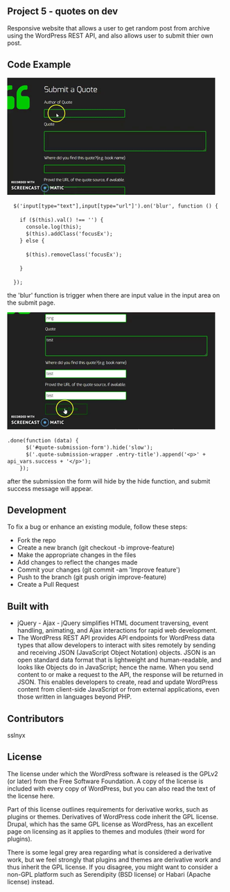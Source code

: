 ## Project 5 - quotes on dev

Responsive website that allows a user to get random post from archive using the WordPress REST API, and also allows user to submit thier own post.

## Code Example

![picture](./submitSample.gif)

```
  $('input[type="text"],input[type="url"]').on('blur', function () {

    if ($(this).val() !== '') {
      console.log(this);
      $(this).addClass('focusEx');
    } else {

      $(this).removeClass('focusEx');

    }

  });
```

the 'blur' function is trigger when there are input value in the input area on the submit page.

![picture](./submitAnimation.gif)

```
.done(function (data) {
      $('#quote-submission-form').hide('slow');
      $('.quote-submission-wrapper .entry-title').append('<p>' + api_vars.success + '</p>');
    });
```

after the submission the form will hide by the hide function, and submit success message will appear.


## Development

To fix a bug or enhance an existing module, follow these steps:

<ul>
<li>Fork the repo </li>
<li>Create a new branch (git checkout -b improve-feature)</li>
<li>Make the appropriate changes in the files</li>
<li>Add changes to reflect the changes made</li>
<li>Commit your changes (git commit -am 'Improve feature')</li>
<li>Push to the branch (git push origin improve-feature)</li>
<li>Create a Pull Request</li>
</ul>


## Built with

<ul>
<li> jQuery - Ajax - jQuery simplifies HTML document traversing, event handling, animating, and Ajax interactions for rapid web development.</li>
<li> The WordPress REST API provides API endpoints for WordPress data types that allow developers to interact with sites remotely by sending and receiving JSON (JavaScript Object Notation) objects. JSON is an open standard data format that is lightweight and human-readable, and looks like Objects do in JavaScript; hence the name. When you send content to or make a request to the API, the response will be returned in JSON. This enables developers to create, read and update WordPress content from client-side JavaScript or from external applications, even those written in languages beyond PHP.</li>
</ul>


## Contributors

sslnyx

## License

<p>The license under which the WordPress software is released is the GPLv2 (or later) from the Free Software Foundation. A copy of the license is included with every copy of WordPress, but you can also read the text of the license here.</p>

<p>Part of this license outlines requirements for derivative works, such as plugins or themes. Derivatives of WordPress code inherit the GPL license. Drupal, which has the same GPL license as WordPress, has an excellent page on licensing as it applies to themes and modules (their word for plugins).</p>

<p>There is some legal grey area regarding what is considered a derivative work, but we feel strongly that plugins and themes are derivative work and thus inherit the GPL license. If you disagree, you might want to consider a non-GPL platform such as Serendipity (BSD license) or Habari (Apache license) instead.</p>